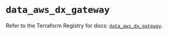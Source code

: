 # `data_aws_dx_gateway`

Refer to the Terraform Registry for docs: [`data_aws_dx_gateway`](https://registry.terraform.io/providers/hashicorp/aws/6.13.0/docs/data-sources/dx_gateway).
